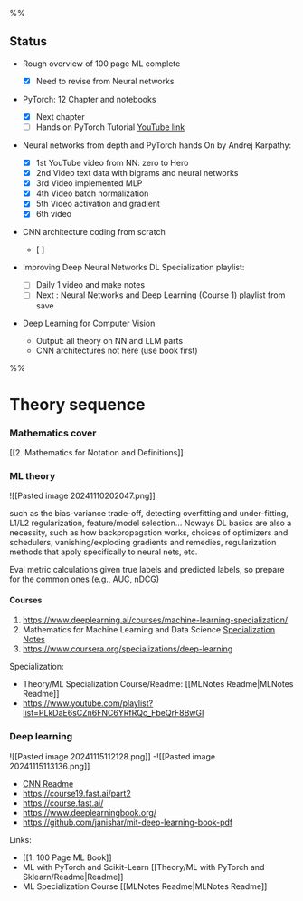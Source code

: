 %%
## Status 

- Rough overview of 100 page ML complete
	- [x] Need to revise from Neural networks
- PyTorch: 12 Chapter and notebooks
	- [x] Next chapter  
	- [ ] Hands on PyTorch Tutorial [YouTube link](https://www.youtube.com/playlist?list=PLXsFtK46HZxWKgwYZzh_c2MmGxIDnRGUT)
- Neural networks from depth and PyTorch hands On by Andrej Karpathy:
	- [x] 1st YouTube video from NN: zero to Hero 
	- [x] 2nd Video text data with bigrams and neural networks
	- [x] 3rd Video implemented MLP
	- [x] 4th Video batch normalization
	- [x] 5th Video activation and gradient
	- [x] 6th video 
- CNN architecture coding from scratch
	- [ ] 
- Improving Deep Neural Networks DL Specialization playlist:
	- [ ] Daily 1 video and make notes
	- [ ] Next : Neural Networks and Deep Learning (Course 1) playlist from save
- Deep Learning for Computer Vision
	
	
	
	- Output: all theory on NN and LLM parts
	- CNN architectures not here (use book first)

%%

# Theory sequence

### Mathematics cover 

[[2. Mathematics for Notation and Definitions]]

### ML theory 

![[Pasted image 20241110202047.png]]

 such as the bias-variance trade-off, 
 detecting overfitting and under-fitting, 
 L1/L2 regularization, 
 feature/model selection… 
 Noways DL basics are also a necessity, such as how backpropagation works, 
 choices of optimizers and schedulers, 
 vanishing/exploding gradients and remedies, 
 regularization methods that apply specifically to neural nets, etc. 
 
 Eval metric calculations given true labels and 
 predicted labels, 
 so prepare for the common ones (e.g., AUC, nDCG)

#### Courses
1. https://www.deeplearning.ai/courses/machine-learning-specialization/
2. Mathematics for Machine Learning and Data Science [Specialization](https://www.coursera.org/specializations/mathematics-for-machine-learning-and-data-science) [Notes](https://github.com/greyhatguy007/Mathematics-for-Machine-Learning-and-Data-Science-Specialization-Coursera)
3. https://www.coursera.org/specializations/deep-learning

Specialization: 
- Theory/ML Specialization Course/Readme: [[MLNotes Readme|MLNotes Readme]]
- https://www.youtube.com/playlist?list=PLkDaE6sCZn6FNC6YRfRQc_FbeQrF8BwGI
### Deep learning
![[Pasted image 20241115112128.png]]
-![[Pasted image 20241115113136.png]]

- [CNN Readme](CNN%20Readme.md)
- https://course19.fast.ai/part2
- https://course.fast.ai/
- https://www.deeplearningbook.org/
- https://github.com/janishar/mit-deep-learning-book-pdf

Links:
- [[1. 100 Page ML Book]]
- ML with PyTorch and Scikit-Learn [[Theory/ML with PyTorch and Sklearn/Readme|Readme]]  
- ML Specialization Course [[MLNotes Readme|MLNotes Readme]]
